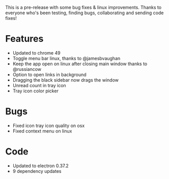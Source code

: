 This is a pre-release with some bug fixes & linux improvements. Thanks to everyone who's been testing, finding bugs, collaborating and sending code fixes!

# Features
* Updated to chrome 49
* Toggle menu bar linux, thanks to @jamesbvaughan
* Keep the app open on linux after closing main window thanks to @russiancow
* Option to open links in background
* Dragging the black sidebar now drags the window
* Unread count in tray icon
* Tray icon color picker

# Bugs
* Fixed icon tray icon quality on osx
* Fixed context menu on linux

# Code
* Updated to electron 0.37.2
* 9 dependency updates